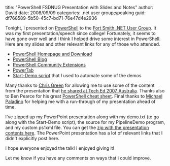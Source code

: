 
title: "PowerShell FSDNUG Presentation with Slides and Notes"
author: David
date: 2008/09/09
categories: .net user group;speaking
guid: df768589-5b50-45c7-bd71-76e47d4e2936

Tonight, I presented on [PowerShell](http://www.microsoft.com/windowsserver2003/technologies/management/powershell/default.mspx) to the [Fort Smith .NET User Group](http://fsdnug.org/). It was my first presentation/speech since college! Fortunately, it seems to have gone over well and I think I helped drive some interest in PowerShell. Here are my slides and other relevant links for any of those who attended. 

- [PowerShell Homepage and Download](http://www.microsoft.com/windowsserver2003/technologies/management/powershell/default.mspx) 
- [PowerShell Blog](http://blogs.msdn.com/powershell/) 
- [PowerShell Community Extensions](http://www.codeplex.com/PowerShellCX) 
- [PowerTab](http://thepowershellguy.com/blogs/posh/pages/powertab.aspx) 
- [Start-Demo script](http://blogs.msdn.com/powershell/archive/2007/03/06/improved-start-demo-script.aspx) that I used to automate some of the demos 

Many thanks to [Chris Green](http://blogs.msdn.com/chris.green/) for allowing me to use some of the content from the presentation that [he shared at Tech Ed 2007 Australia](http://blogs.msdn.com/chris.green/archive/2007/12/17/presentation-and-demo-material-an-introduction-to-powershell.aspx). Thanks also to Ben Pearce for his great [PowerShell cheat sheet](http://blogs.msdn.com/powershell/archive/2007/01/24/powershell-cheat-sheet.aspx). Final thanks to [Michael Paladino](http://www.mpaladino.com/) for helping me with a run-through of my presentation ahead of time. 

I've zipped up my PowerPoint presentation along with my demo.txt (to go along with the Start-Demo script), the source for my PipelineDemo program, and my custom ps1xml file. You can get the [zip with the presentation contents here](https://s3.amazonaws.com/mohundro/blog/2008-09-08-fsdnug-powershell-presentation.zip). The PowerPoint presentation has a lot of relevant links that I didn't explicitly post here. 

I hope everyone enjoyed the talk! I enjoyed giving it!

Let me know if you have any comments on ways that I could improve.


